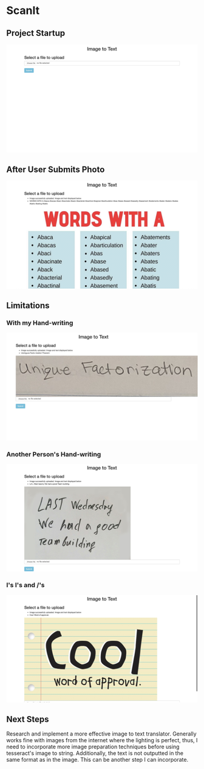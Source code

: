 # ScanIt

## Project Startup
![](images/IMG_1078.jpg)

## After User Submits Photo
![](images/IMG_1083.jpg)

## Limitations

### With my Hand-writing
![](images/IMG_1077.jpg)

### Another Person's Hand-writing
![](images/IMG_1085.jpg)

### l's I's and /'s
![](images/IMG_1082.jpg)

## Next Steps 
Research and implement a more effective image to text translator.
Generally works fine with images from the internet where the lighting is perfect, thus, I need to incorporate more image preparation techniques before using tesseract's image to string. 
Additionally, the text is not outputted in the same format as in the image. This can be another step I can incorporate.
